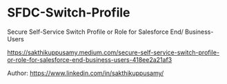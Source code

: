 # SFDC-Switch-Profile
Secure Self-Service Switch Profile or Role for Salesforce End/ Business-Users

https://sakthikuppusamy.medium.com/secure-self-service-switch-profile-or-role-for-salesforce-end-business-users-418ee2a21af3

Author: https://www.linkedin.com/in/sakthikuppusamy/
